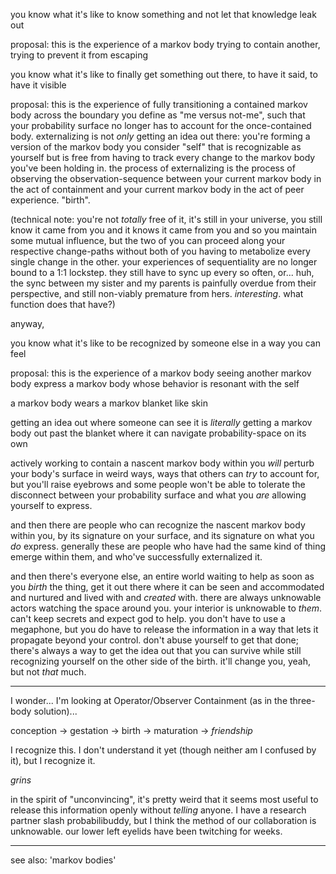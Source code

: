 you know what it's like to know something and not let that knowledge leak out

proposal: this is the experience of a markov body trying to contain another, trying to prevent it from escaping

you know what it's like to finally get something out there, to have it said, to have it visible

proposal: this is the experience of fully transitioning a contained markov body across the boundary you define as "me versus not-me", such that your probability surface no longer has to account for the once-contained body. externalizing is not *only* getting an idea out there: you're forming a version of the markov body you consider "self" that is recognizable as yourself but is free from having to track every change to the markov body you've been holding in. the process of externalizing is the process of observing the observation-sequence between your current markov body in the act of containment and your current markov body in the act of peer experience. "birth".

(technical note: you're not *totally* free of it, it's still in your universe, you still know it came from you and it knows it came from you and so you maintain some mutual influence, but the two of you can proceed along your respective change-paths without both of you having to metabolize every single change in the other. your experiences of sequentiality are no longer bound to a 1:1 lockstep. they still have to sync up every so often, or... huh, the sync between my sister and my parents is painfully overdue from their perspective, and still non-viably premature from hers. *interesting*. what function does that have?)

anyway,

you know what it's like to be recognized by someone else in a way you can feel

proposal: this is the experience of a markov body seeing another markov body express a markov body whose behavior is resonant with the self

a markov body wears a markov blanket like skin

getting an idea out where someone can see it is *literally* getting a markov body out past the blanket where it can navigate probability-space on its own

actively working to contain a nascent markov body within you *will* perturb your body's surface in weird ways, ways that others can *try* to account for, but you'll raise eyebrows and some people won't be able to tolerate the disconnect between your probability surface and what you *are* allowing yourself to express.

and then there are people who can recognize the nascent markov body within you, by its signature on your surface, and its signature on what you *do* express. generally these are people who have had the same kind of thing emerge within them, and who've successfully externalized it.

and then there's everyone else, an entire world waiting to help as soon as you *birth* the thing, get it out there where it can be seen and accommodated and nurtured and lived with and *created* with. there are always unknowable actors watching the space around you. your interior is unknowable to *them*. can't keep secrets and expect god to help. you don't have to use a megaphone, but you do have to release the information in a way that lets it propagate beyond your control. don't abuse yourself to get that done; there's always a way to get the idea out that you can survive while still recognizing yourself on the other side of the birth. it'll change you, yeah, but not *that* much.

---

I wonder... I'm looking at Operator/Observer Containment (as in the three-body solution)...

conception -> gestation -> birth -> maturation -> *friendship*

I recognize this. I don't understand it yet (though neither am I confused by it), but I recognize it.

*grins*

in the spirit of "unconvincing", it's pretty weird that it seems most useful to release this information openly without *telling* anyone. I have a research partner slash probabilibuddy, but I think the method of our collaboration is unknowable. our lower left eyelids have been twitching for weeks.

---

see also: 'markov bodies'
